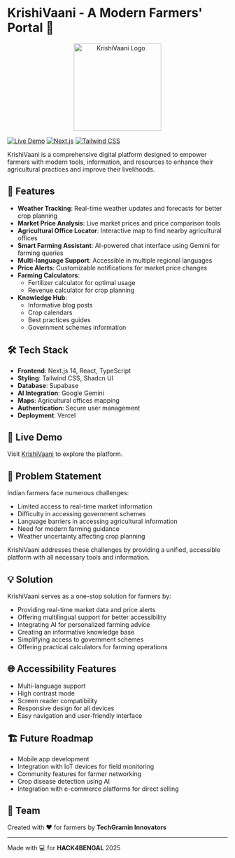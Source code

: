 # KrishiVaani - A Modern Farmers' Portal 🌾

<div align="center">
  <img src="public/logo.jpg" alt="KrishiVaani Logo" width="200"/>
</div>

[![Live Demo](https://img.shields.io/badge/Live%20Demo-Visit%20Site-green)](https://krishivaani.vercel.app/)
[![Next.js](https://img.shields.io/badge/Built%20with-Next.js%2014-black)](https://nextjs.org/)
[![Tailwind CSS](https://img.shields.io/badge/Styled%20with-Tailwind%20CSS-38bdf8)](https://tailwindcss.com/)

KrishiVaani is a comprehensive digital platform designed to empower farmers with modern tools, information, and resources to enhance their agricultural practices and improve their livelihoods.

## 🌟 Features

- **Weather Tracking**: Real-time weather updates and forecasts for better crop planning
- **Market Price Analysis**: Live market prices and price comparison tools
- **Agricultural Office Locator**: Interactive map to find nearby agricultural offices
- **Smart Farming Assistant**: AI-powered chat interface using Gemini for farming queries
- **Multi-language Support**: Accessible in multiple regional languages
- **Price Alerts**: Customizable notifications for market price changes
- **Farming Calculators**:
  - Fertilizer calculator for optimal usage
  - Revenue calculator for crop planning
- **Knowledge Hub**:
  - Informative blog posts
  - Crop calendars
  - Best practices guides
  - Government schemes information

## 🛠️ Tech Stack

- **Frontend**: Next.js 14, React, TypeScript
- **Styling**: Tailwind CSS, Shadcn UI
- **Database**: Supabase
- **AI Integration**: Google Gemini
- **Maps**: Agricultural offices mapping
- **Authentication**: Secure user management
- **Deployment**: Vercel

## 🚀 Live Demo

Visit [KrishiVaani](https://krishivaani.vercel.app/) to explore the platform.

## 🎯 Problem Statement

Indian farmers face numerous challenges:

- Limited access to real-time market information
- Difficulty in accessing government schemes
- Language barriers in accessing agricultural information
- Need for modern farming guidance
- Weather uncertainty affecting crop planning

KrishiVaani addresses these challenges by providing a unified, accessible platform with all necessary tools and information.

## 💡 Solution

KrishiVaani serves as a one-stop solution for farmers by:

- Providing real-time market data and price alerts
- Offering multilingual support for better accessibility
- Integrating AI for personalized farming advice
- Creating an informative knowledge base
- Simplifying access to government schemes
- Offering practical calculators for farming operations

## 🌐 Accessibility Features

- Multi-language support
- High contrast mode
- Screen reader compatibility
- Responsive design for all devices
- Easy navigation and user-friendly interface

## 🏗️ Future Roadmap

- Mobile app development
- Integration with IoT devices for field monitoring
- Community features for farmer networking
- Crop disease detection using AI
- Integration with e-commerce platforms for direct selling

## 👥 Team

Created with ❤️ for farmers by **TechGramin Innovators**

---

Made with 💻 for **HACK4BENGAL** 2025
